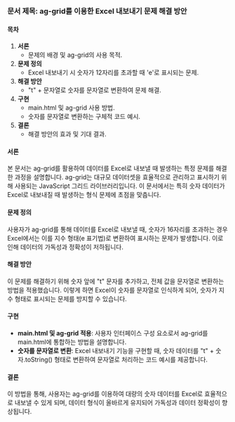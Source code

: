 
### 문서 제목: ag-grid를 이용한 Excel 내보내기 문제 해결 방안

#### 목차
1. **서론**
   - 문제의 배경 및 ag-grid의 사용 목적.
2. **문제 정의**
   - Excel 내보내기 시 숫자가 12자리를 초과할 때 'e'로 표시되는 문제.
3. **해결 방안**
   - "t" + 문자열로 숫자를 문자열로 변환하여 문제 해결.
4. **구현**
   - main.html 및 ag-grid 사용 방법.
   - 숫자를 문자열로 변환하는 구체적 코드 예시.
5. **결론**
   - 해결 방안의 효과 및 기대 결과.

#### 서론
본 문서는 ag-grid를 활용하여 데이터를 Excel로 내보낼 때 발생하는 특정 문제를 해결한 과정을 설명합니다. ag-grid는 대규모 데이터셋을 효율적으로 관리하고 표시하기 위해 사용되는 JavaScript 그리드 라이브러리입니다. 이 문서에서는 특히 숫자 데이터가 Excel로 내보내질 때 발생하는 형식 문제에 초점을 맞춥니다.

#### 문제 정의
사용자가 ag-grid를 통해 데이터를 Excel로 내보낼 때, 숫자가 16자리를 초과하는 경우 Excel에서는 이를 지수 형태(e 표기법)로 변환하여 표시하는 문제가 발생합니다. 이로 인해 데이터의 가독성과 정확성이 저하됩니다.

#### 해결 방안
이 문제를 해결하기 위해 숫자 앞에 "t" 문자를 추가하고, 전체 값을 문자열로 변환하는 방법을 적용했습니다. 이렇게 하면 Excel이 숫자를 문자열로 인식하게 되어, 숫자가 지수 형태로 표시되는 문제를 방지할 수 있습니다.

#### 구현
- **main.html 및 ag-grid 적용**: 사용자 인터페이스 구성 요소로서 ag-grid를 main.html에 통합하는 방법을 설명합니다.
- **숫자를 문자열로 변환**: Excel 내보내기 기능을 구현할 때, 숫자 데이터를 "t" + 숫자.toString() 형태로 변환하여 문자열로 처리하는 코드 예시를 제공합니다.

#### 결론
이 방법을 통해, 사용자는 ag-grid를 이용하여 대량의 숫자 데이터를 Excel로 효율적으로 내보낼 수 있게 되며, 데이터 형식이 올바르게 유지되어 가독성과 데이터 정확성이 향상됩니다.
